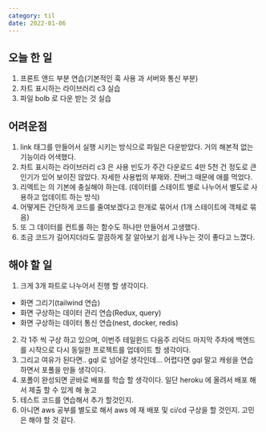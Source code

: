 ```yaml
---
category: til
date: 2022-01-06
---
```


## 오늘 한 일

1. 프론트 앤드 부분 연습(기본적인 훅 사용 과 서버와 통신 부분)
2. 차트 표시하는 라이브러리 c3 실습
3. 파일 bolb 로 다운 받는 것 실습

## 어려운점

1. link 태그를 만들어서 실행 시키는 방식으로 파일은 다운받았다. 거의 해본적 없는 기능이라 어색했다.
2. 차트 표시하는 라이브러리 c3 은 사용 빈도가 주간 다운로드 4만 5천 건 정도로 큰 인기가 있어 보이진 않았다. 자세한 사용법의 부재와. 잔버그 때문에 애를 먹었다.
3. 리엑트는 의 기본에 충실해야 하는데. (데이터를 스테이트 별로 나누어서 별도로 사용하고 업데이트 하는 방식)
4. 어떻게든 간단하게 코드를 줄여보겠다고 한개로 묶어서 (1개 스테이트에 객체로 묶음)
5. 또 그 데이터를 컨트롤 하는 함수도 하나만 만들어서 고생했다.
6. 조금 코드가 길어지더라도 깔끔하게 잘 알아보기 쉽게 나누는 것이 좋다고 느꼈다.

## 해야 할 일

1. 크게 3개 파트로 나누어서 진행 할 생각이다.

- 화면 그리기(tailwind 연습)
- 화면 구상하는 데이터 관리 연습(Redux, query)
- 화면 구상하는 데이터 통신 연습(nest, docker, redis)

2. 각 1주 씩 구상 하고 있으며, 이번주 테일윈드 다음주 리덕드 마지막 주차에 백엔드 를 시작으로 다시 동일한 프로젝트를 업데이트 할 생각이다.
3. 그리고 여유가 된다면.. gql 로 넘어갈 생각인데... 어렵다면 gql 말고 캐슁을 연습 하면서 포폴을 만들 생각이다.
4. 포폴이 완성되면 곧바로 배포를 학습 할 생각이다. 일단 heroku 에 올려서 배포 해서 제출 할 수 있게 해 놓고
5. 테스트 코드를 연습해서 추가 할것인지.
6. 아니면 aws 공부를 별도로 해서 aws 에 재 배포 및 ci/cd 구상을 할 것인지. 고민은 해야 할 것 같다.
